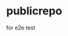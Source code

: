 # publicrepo
for e2e test





















































































































































































































































































































































































































































































































































































































































































































































































































































































































































































































































































































































































































































































































































































































































































































































































































































































































































































































































































































































































































































































































































































































































